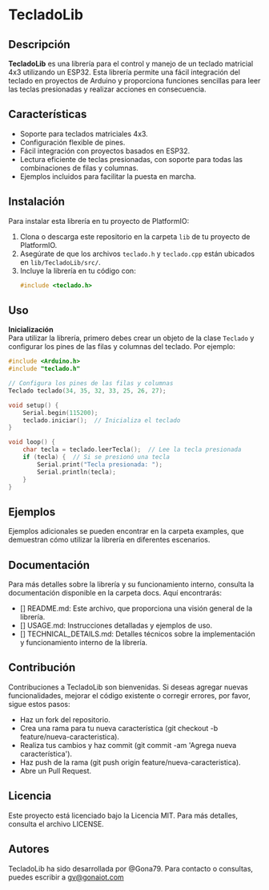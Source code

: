 # TecladoLib

## Descripción

**TecladoLib** es una librería para el control y manejo de un teclado matricial 4x3 utilizando un ESP32. Esta librería permite una fácil integración del teclado en proyectos de Arduino y proporciona funciones sencillas para leer las teclas presionadas y realizar acciones en consecuencia.

## Características

- Soporte para teclados matriciales 4x3.
- Configuración flexible de pines.
- Fácil integración con proyectos basados en ESP32.
- Lectura eficiente de teclas presionadas, con soporte para todas las combinaciones de filas y columnas.
- Ejemplos incluidos para facilitar la puesta en marcha.

## Instalación

Para instalar esta librería en tu proyecto de PlatformIO:

1. Clona o descarga este repositorio en la carpeta `lib` de tu proyecto de PlatformIO.
2. Asegúrate de que los archivos `teclado.h` y `teclado.cpp` están ubicados en `lib/TecladoLib/src/`.
3. Incluye la librería en tu código con:
   ```cpp
   #include <teclado.h>
   ```
 ## Uso
**Inicialización**  
Para utilizar la librería, primero debes crear un objeto de la clase `Teclado` y configurar los pines de las filas y columnas del teclado. Por ejemplo:
```cpp
#include <Arduino.h>
#include "teclado.h"

// Configura los pines de las filas y columnas
Teclado teclado(34, 35, 32, 33, 25, 26, 27);

void setup() {
    Serial.begin(115200);
    teclado.iniciar();  // Inicializa el teclado
}

void loop() {
    char tecla = teclado.leerTecla();  // Lee la tecla presionada
    if (tecla) {  // Si se presionó una tecla
        Serial.print("Tecla presionada: ");
        Serial.println(tecla);
    }
}  
```
## Ejemplos  
Ejemplos adicionales se pueden encontrar en la carpeta examples, que demuestran cómo utilizar la librería en diferentes escenarios.  

## Documentación  
Para más detalles sobre la librería y su funcionamiento interno, consulta la documentación disponible en la carpeta docs. Aquí encontrarás:  

- [] README.md: Este archivo, que proporciona una visión general de la librería.  
- [] USAGE.md: Instrucciones detalladas y ejemplos de uso.  
- [] TECHNICAL_DETAILS.md: Detalles técnicos sobre la implementación y funcionamiento interno de la librería.  

## Contribución
Contribuciones a TecladoLib son bienvenidas. Si deseas agregar nuevas funcionalidades, mejorar el código existente o corregir errores, por favor, sigue estos pasos:

- Haz un fork del repositorio.
- Crea una rama para tu nueva característica (git checkout -b feature/nueva-caracteristica).
- Realiza tus cambios y haz commit (git commit -am 'Agrega nueva característica').
- Haz push de la rama (git push origin feature/nueva-caracteristica).
- Abre un Pull Request.  

## Licencia  
Este proyecto está licenciado bajo la Licencia MIT. Para más detalles, consulta el archivo LICENSE.

## Autores  
TecladoLib ha sido desarrollada por @Gona79. Para contacto o consultas, puedes escribir a gv@gonaiot.com

